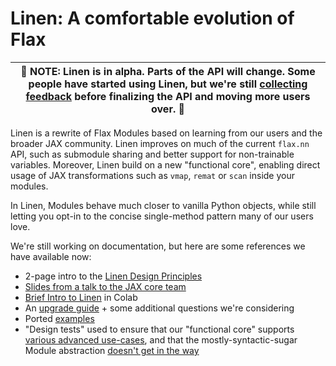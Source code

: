 # Linen: A comfortable evolution of Flax

| 🚧  NOTE: Linen is in alpha. Parts of the API will change. Some people have started using Linen, but we're still [collecting feedback](https://github.com/google/flax/discussions) before finalizing the API and moving more users over. 🚧 |
| --- |

Linen is a rewrite of Flax Modules based on learning from our users and the broader JAX community. Linen improves on much of the current `flax.nn` API, such as submodule sharing and better support for non-trainable variables. 
Moreover, Linen build on a new "functional core", enabling direct usage of JAX transformations such as `vmap`, `remat` or `scan` inside your modules.
  
In Linen, Modules behave much closer to vanilla Python objects, while still letting you opt-in to the concise single-method pattern many of our users love.

We're still working on documentation, but here are some references we have available now:
* 2-page intro to the [Linen Design Principles](https://docs.google.com/document/d/1ZlL_4bXCw5Xl0WstQw1GpnZqfb9JFOeUGAPcBVk-kn8)
* [Slides from a talk to the JAX core team](https://docs.google.com/presentation/d/1ngKWUwsSqAwPRvATG8sAxMzu9ujv4N__cKsUofdNno0)
* [Brief Intro to Linen](https://colab.sandbox.google.com/drive/1KPkQ_Hee9HlveynIF0FgPBzZDK79uoWL) in Colab
* An [upgrade guide](https://docs.google.com/document/d/1hYavTVPaKVVe9Be8pCB7yW7r6dDv3RALVNit8NZca4c) + some additional questions we're considering
* Ported [examples](https://github.com/google/flax/tree/master/linen_examples)
* "Design tests" used to ensure that our "functional core" supports [various advanced use-cases](https://github.com/google/flax/tree/master/linen_examples/core_design_test), and that the mostly-syntactic-sugar Module abstraction
  [doesn't get in the way](https://github.com/google/flax/tree/master/linen_examples/linen_design_test)
